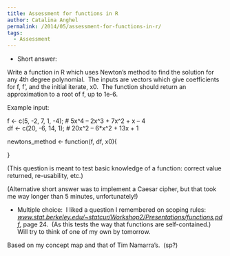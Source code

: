 ```yaml
---
title: Assessment for functions in R
author: Catalina Anghel
permalink: /2014/05/assessment-for-functions-in-r/
tags:
  - Assessment
---
```

* Short answer:

Write a function in R which uses Newton&#8217;s method to find the solution for any 4th degree polynomial.  The inputs are vectors which give coefficients for f, f&#8217;, and the initial iterate, x0.  The function should return an approximation to a root of f, up to 1e-6.

Example input:

f <- c(5, -2, 7, 1, -4); # 5x^4 &#8211; 2x^3 + 7x^2 + x &#8211; 4  
df <- c(20, -6, 14, 1); # 20x^2 &#8211; 6*x^2 + 13x + 1

newtons_method <- function(f, df, x0){

<Your function>

}

(This question is meant to test basic knowledge of a function: correct value returned, re-usability, etc.)

(Alternative short answer was to implement a Caesar cipher, but that took me way longer than 5 minutes, unfortunately!)

* Multiple choice:  I liked a question I remembered on scoping rules: <cite>www.stat.berkeley.edu/~statcur/Workshop2/Presentations/functions.pdf</cite>, page 24.  (As this tests the way that functions are self-contained.)  Will try to think of one of my own by tomorrow.

Based on my concept map and that of Tim Namarra&#8217;s.  (sp?)
